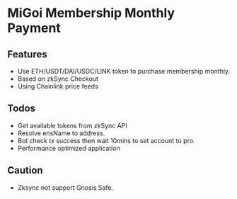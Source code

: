 # MiGoi Membership Monthly Payment

## Features

- Use ETH/USDT/DAI/USDC/LINK token to purchase membership monthly.
- Based on zkSync Checkout
- Using Chainlink price feeds

## Todos

- Get available tokens from zkSync API
- Resolve ensName to address.
- Bot check tx success then wait 10mins to set account to pro.
- Performance optimized application

## Caution

- Zksync not support Gnosis Safe.
